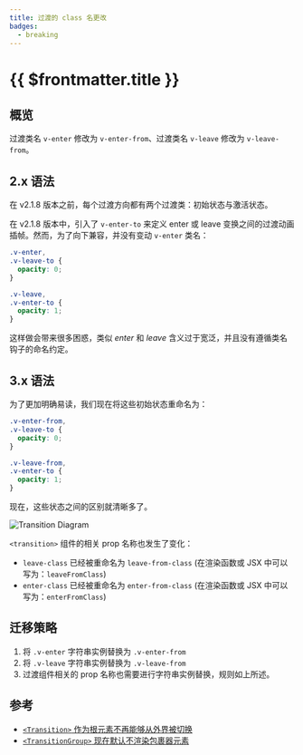 ```yaml
---
title: 过渡的 class 名更改
badges:
  - breaking
---
```


# {{ $frontmatter.title }} <MigrationBadges :badges="$frontmatter.badges" />

## 概览

过渡类名 `v-enter` 修改为 `v-enter-from`、过渡类名 `v-leave` 修改为 `v-leave-from`。

## 2.x 语法

在 v2.1.8 版本之前，每个过渡方向都有两个过渡类：初始状态与激活状态。

在 v2.1.8 版本中，引入了 `v-enter-to` 来定义 enter 或 leave 变换之间的过渡动画插帧。然而，为了向下兼容，并没有变动 `v-enter` 类名：

```css
.v-enter,
.v-leave-to {
  opacity: 0;
}

.v-leave,
.v-enter-to {
  opacity: 1;
}
```

这样做会带来很多困惑，类似 *enter* 和 *leave* 含义过于宽泛，并且没有遵循类名钩子的命名约定。

## 3.x 语法

为了更加明确易读，我们现在将这些初始状态重命名为：

```css
.v-enter-from,
.v-leave-to {
  opacity: 0;
}

.v-leave-from,
.v-enter-to {
  opacity: 1;
}
```

现在，这些状态之间的区别就清晰多了。

![Transition Diagram](/images/transitions.svg)

`<transition>` 组件的相关 prop 名称也发生了变化：

- `leave-class` 已经被重命名为 `leave-from-class` (在渲染函数或 JSX 中可以写为：`leaveFromClass`)
- `enter-class` 已经被重命名为 `enter-from-class` (在渲染函数或 JSX 中可以写为：`enterFromClass`)

## 迁移策略

1. 将 `.v-enter` 字符串实例替换为 `.v-enter-from`
2. 将 `.v-leave` 字符串实例替换为 `.v-leave-from`
3. 过渡组件相关的 prop 名称也需要进行字符串实例替换，规则如上所述。

## 参考

- [`<Transition>` 作为根元素不再能够从外界被切换](/guide/migration/transition-as-root.html)
- [`<TransitionGroup>` 现在默认不渲染包裹器元素](/guide/migration/transition-group.html)

